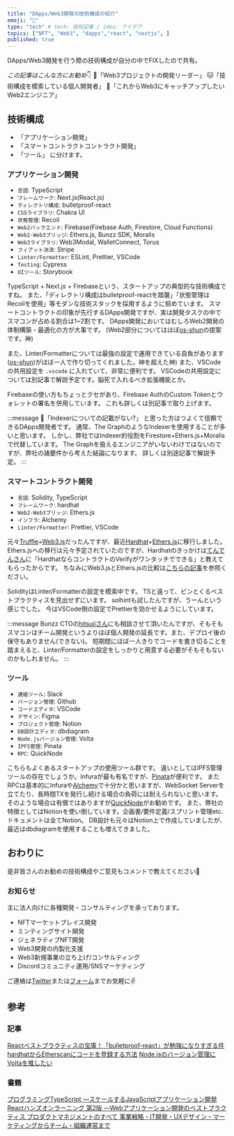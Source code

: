 ```yaml
---
title: "DApps/Web3開発の技術構成の紹介"
emoji: "👻"
type: "tech" # tech: 技術記事 / idea: アイデア
topics: ["NFT", "Web3", "dapps","react", "nextjs", ]
published: true
---
```


DApps/Web3開発を行う際の技術構成が自分の中でFIXしたので共有。

*この記事はこんな方にお勧め*👇
🐶「Web3プロジェクトの開発リーダー」
🐱「技術構成を模索している個人開発者」
🦉「これからWeb3にキャッチアップしたいWeb2エンジニア」

## 技術構成

- 「アプリケーション開発」
- 「スマートコントラクトコントラクト開発」
- 「ツール」
に分けます。

### アプリケーション開発

- `言語`: TypeScript 
- `フレームワーク`: Next.js(React.js)
- `ディレクトリ構成`: bulletproof-react
- `CSSライブラリ`: Chakra UI
- `状態管理`: Recoil
- `Web2バックエンド`: Firebase(Firebase Auth, Firestore, Cloud Functions)
- `Web2-Web3ブリッジ`: Ethers.js, Bunzz SDK, Moralis 
- `Web3ライブラリ`: Web3Modal, WalletConnect, Torus
- `フィアット決済`: Stripe
- `Linter/Formatter`: ESLint, Prettier, VSCode
- `Testing`: Cypress
- `UIツール`: Storybook

TypeScript + Next.js + Firebaseという、スタートアップの典型的な技術構成ですね。
また、「ディレクトリ構成はbulletproof-reactを踏襲」「状態管理はRecoilを使用」等モダンな技術スタックを採用するように努めています。
スマートコントラクトの印象が先行するDApps開発ですが、実は開発タスクの中でスマコンが占める割合は1~2割です。
DApps開発においてはむしろWeb2開発の体制構築・最適化の方が大事です。
(Web2部分についてはほぼ[os-shun](https://zenn.dev/os_hun)の提案です。神)

また、Linter/Formatterについては最強の設定で運用できている自負があります([os-shun](https://zenn.dev/os_hun))がほぼ一人で作り切ってくれました。神を超えた神)
また、VSCodeの共用設定を `.vscode` に入れていて、非常に便利です。
VSCodeの共用設定については別記事で解説予定です。脳死で入れるべき拡張機能とか。

Firebaseの使い方もちょっとクセがあり、Firebase AuthのCustom Tokenとウォレットの署名を併用しています。
これも詳しくは別記事で取り上げます。

:::message
🤔「Indexerについての記載がない?」
と思った方はつよくて信頼できるDApps開発者です。
通常、The GraphのようなIndexerを使用することが多いと思います。
しかし、弊社ではIndexer的役割をFirestore+Ethers.js+Moralisで代替しています。
The Graphを扱えるエンジニアがいないわけではないのですが、弊社の諸要件から考えた結論になります。
詳しくは別途記事で解説予定。
:::

### スマートコントラクト開発

- `言語`: Solidity, TypeScript
- `フレームワーク`: hardhat
- `Web2-Web3ブリッジ`: Ethers.js
- `インフラ`: Alchemy
- `Linter/Formatter`: Prettier, VSCode

元々[Truffle](https://trufflesuite.com/)+[Web3.js](https://web3js.readthedocs.io/en/v1.7.4/)だったんですが、最近[Hardhat](https://hardhat.org/)+[Ethers.js](https://docs.ethers.io/v5/)に移行しました。
Ethers.jsへの移行は元々予定されていたのですが、Hardhatのきっかけは[てんでんさん](https://twitter.com/ytenden)に「HardhatならコントラクトのVerifyがワンタッチでできる」と教えてもらったからです。
ちなみにWeb3.jsとEthers.jsの比較は[こちらの記事](https://zenn.dev/nft/books/410be300912936)を参照ください。

SolidityはLinter/Formatterの設定を模索中です。
TSと違って、ピンとくるベストプラクティスを見出せずにいます。
solhintも試したんですが、うーんという感じでした。
今はVSCode側の設定でPrettierを効かせるようにしています。

:::message
Bunzz CTOの[hitsujiさん](https://twitter.com/hitsuji_haneta_)にも相談させて頂いたんですが、そもそもスマコンはチーム開発というよりほぼ個人開発の延長です。また、デプロイ後の保守もありません(できない)。
短期間にほぼ一人きりでコードを書き切ることを踏まえると、Linter/Formatterの設定をしっかりと用意する必要がそもそもないのかもしれません。
:::

### ツール

- `連絡ツール`: Slack
- `バージョン管理`: Github
- `コードエディタ`: VSCode
- `デザイン`: Figma
- `プロジェクト管理`: Notion 
- `DB設計エディタ`: dbdiagram
- `Node.jsバージョン管理`: Volta 
- `IPFS管理`: Pinata
- `RPC`: QuickNode  

こちらもよくあるスタートアップの使用ツール群です。
違いとしてはIPFS管理ツールの存在でしょうか。Infuraが最も有名ですが、[Pinata](https://www.pinata.cloud/)が便利です。
またRPCは基本的にInfuraや[Alchemy](https://alchemy.com/?r=53d41f5c8165b493)で十分かと思いますが、WebSocket Serverを立てたり、長時間TXを発行し続ける場合の負荷には耐えられないと思います。そのような場合は有償ではありますが[QuickNode](https://www.quicknode.com?tap_a=67226-09396e&tap_s=3027894-be8de5&utm_source=affiliate&utm_campaign=generic&utm_content=affiliate_landing_page&utm_medium=generic)がお勧めです。
また、弊社の特徴としてはNotionを使い倒しています。企画書/要件定義/スプリント管理etc.ドキュメントは全てNotion。
DB設計も元々はNotion上で作成していましたが、最近はdbdiagramを使用することも増えてきました。

## おわりに

是非皆さんのお勧めの技術構成やご意見もコメントで教えてください🙏

### お知らせ

主に法人向けに各種開発・コンサルティングを承っております。

- NFTマーケットプレイス開発
- ミンティングサイト開発
- ジェネラティブNFT開発
- Web3開発の内製化支援
- Web3新規事業の立ち上げ/コンサルティング
- Discordコミュニティ運用/SNSマーケティング

ご連絡は[Twitter](https://twitter.com/kyohei_nft)または[フォーム](https://business.leadedge-c.com/#contact)までお気軽に✌️


## 参考

### 記事
[Reactベストプラクティスの宝庫！「bulletproof-react」が勉強になりすぎる件](https://zenn.dev/meijin/articles/bulletproof-react-is-best-architecture)
[hardhatからEtherscanにコードを登録する方法](https://zenn.dev/ryo_takahashi/articles/77f4eeb3f9f52b)
[Node.jsのバージョン管理にVoltaを推したい](https://zenn.dev/taichifukumoto/articles/how-to-use-volta)

### 書籍
[プログラミングTypeScript ―スケールするJavaScriptアプリケーション開発](https://amzn.to/3z9FHYJ)
[Reactハンズオンラーニング 第2版 ―Webアプリケーション開発のベストプラクティス ](https://amzn.to/3IN7Doz)
[プロダクトマネジメントのすべて 事業戦略・IT開発・UXデザイン・マーケティングからチーム・組織運営まで](https://amzn.to/3zd7bfY)